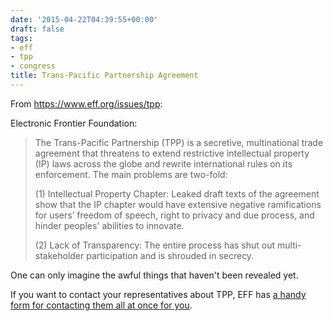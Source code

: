 ```yaml
---
date: '2015-04-22T04:39:55+00:00'
draft: false
tags:
- eff
- tpp
- congress
title: Trans-Pacific Partnership Agreement
---
```


From https://www.eff.org/issues/tpp:

Electronic Frontier Foundation:

>The Trans-Pacific Partnership (TPP) is a secretive, multinational trade agreement that threatens to extend restrictive intellectual property (IP) laws across the globe and rewrite international rules on its enforcement. The main problems are two-fold:
>
>(1) Intellectual Property Chapter: Leaked draft texts of the agreement show that the IP chapter would have extensive negative ramifications for users’ freedom of speech, right to privacy and due process, and hinder peoples' abilities to innovate.
>
>(2) Lack of Transparency: The entire process has shut out multi-stakeholder participation and is shrouded in secrecy.

One can only imagine the awful things that haven't been revealed yet.

If you want to contact your representatives about TPP, EFF has [a handy form for contacting them all at once for you](https://act.eff.org/action/don-t-let-congress-fast-track-tpp).
